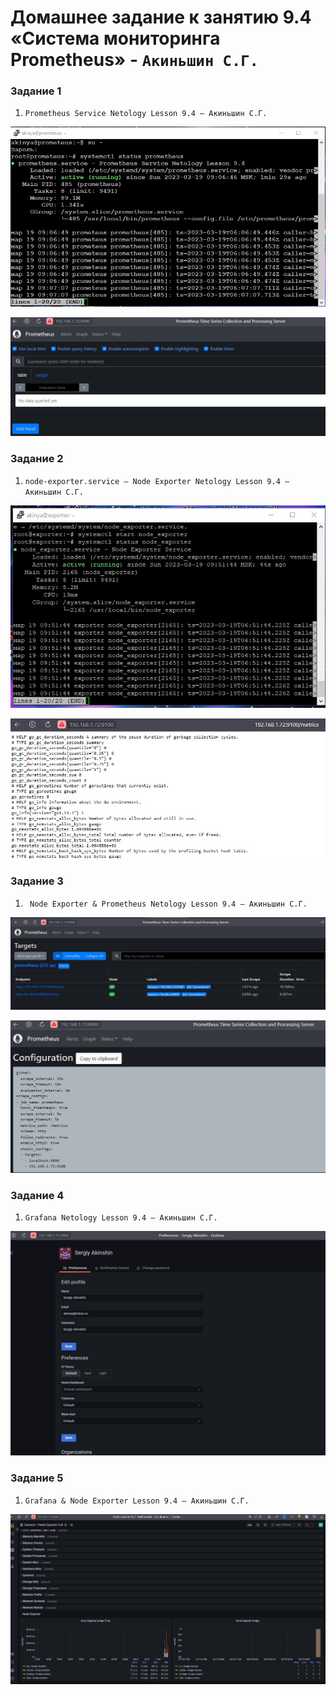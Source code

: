 # Домашнее задание к занятию 9.4 «Система мониторинга Prometheus» - `Акиньшин С.Г.`


### Задание 1

1. `Prometheus Service Netology Lesson 9.4 — Акиньшин С.Г.`

![Status prometheus](https://github.com/akinya1974/Prometheus_-_Grafana/blob/main/JPG/Status%20prometheus.jpg)

![Web prometheus](https://github.com/akinya1974/Prometheus_-_Grafana/blob/main/JPG/Web%20prometheus.jpg)


### Задание 2

1. `node-exporter.service — Node Exporter Netology Lesson 9.4 — Акиньшин С.Г.`

![Node-exporter](https://github.com/akinya1974/Prometheus_-_Grafana/blob/main/JPG/Node-exporter.jpg)

![Web Node-exporter](https://github.com/akinya1974/Prometheus_-_Grafana/blob/main/JPG/Web%20Node-exporter.jpg)


### Задание 3

1. ` Node Exporter & Prometheus Netology Lesson 9.4 — Акиньшин С.Г.`

![Web prometheus targets](https://github.com/akinya1974/Prometheus_-_Grafana/blob/main/JPG/Web%20prometheus%20targets.jpg)

![Configuration](https://github.com/akinya1974/Prometheus_-_Grafana/blob/main/JPG/Configuration.jpg)

### Задание 4

1. `Grafana Netology Lesson 9.4 — Акиньшин С.Г.`

![Grafana](https://github.com/akinya1974/Prometheus_-_Grafana/blob/main/JPG/Grafana.jpg)

### Задание 5

1. `Grafana & Node Exporter Lesson 9.4 — Акиньшин С.Г.`

![Grafana & Node Exporter](https://github.com/akinya1974/Prometheus_-_Grafana/blob/main/JPG/Grafana%20dashboard.jpg)
